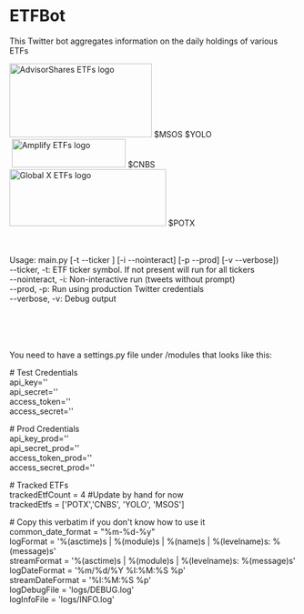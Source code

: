 # ETFBot
This Twitter bot aggregates information on the daily holdings of various ETFs

<img src="https://user-images.githubusercontent.com/6925409/111731389-fbdc5880-8838-11eb-9e68-38a58dd98428.png" alt="AdvisorShares ETFs logo" height="130" width="250"/> 
$MSOS  $YOLO   
<br>  
&nbsp;<img src="https://www.amplifyetfs.com/Data/Sites/6/skins/amplify/images/Amplify_logo_main.png" alt="Amplify ETFs logo" height="50" width="200"/> 
$CNBS
<br>  
<img src="https://upload.wikimedia.org/wikipedia/commons/thumb/2/21/GX-Wordmark_ST-OrangeRGB.png/1200px-GX-Wordmark_ST-OrangeRGB.png" alt="Global X ETFs logo" height="100" width="275"/>  
$POTX
<br><br><br>  
                                                                                    

Usage: main.py [-t --ticker <ETF Ticker>] [-i --nointeract] [-p --prod] [-v --verbose])  
      --ticker, -t: ETF ticker symbol. If not present will run for all tickers  
      --nointeract, -i: Non-interactive run (tweets without prompt)  
      --prod, -p: Run using production Twitter credentials  
      --verbose, -v: Debug output  
      
      
      
<br><br><br><br>
You need to have a settings.py file under /modules that looks like this:  
  
\# Test Credentials  
api_key=''  
api_secret=''  
access_token=''   
access_secret=''  
  
\# Prod Credentials  
api_key_prod=''  
api_secret_prod=''  
access_token_prod=''  
access_secret_prod=''  
  
\# Tracked ETFs  
trackedEtfCount = 4 \#Update by hand for now  
trackedEtfs = ['POTX','CNBS', 'YOLO', 'MSOS']  
  
\# Copy this verbatim if you don't know how to use it  
common_date_format = "%m-%d-%y"  
logFormat = '%(asctime)s | %(module)s | %(name)s |  %(levelname)s: %(message)s'  
streamFormat = '%(asctime)s | %(module)s |  %(levelname)s: %(message)s'  
logDateFormat = '%m/%d/%Y %I:%M:%S %p'  
streamDateFormat = '%I:%M:%S %p'  
logDebugFile = 'logs/DEBUG.log'  
logInfoFile = 'logs/INFO.log'  

